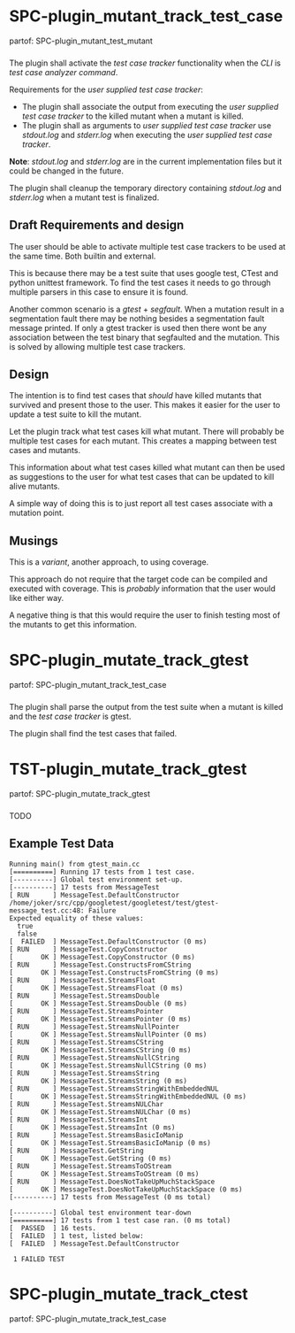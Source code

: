 # SPC-plugin_mutant_track_test_case
partof: SPC-plugin_mutant_test_mutant
###

The plugin shall activate the *test case tracker* functionality when the *CLI* is *test case analyzer command*.

Requirements for the *user supplied test case tracker*:
 * The plugin shall associate the output from executing the *user supplied test case tracker* to the killed mutant when a mutant is killed.
 * The plugin shall as arguments to *user supplied test case tracker* use *stdout.log* and *stderr.log* when executing the *user supplied test case tracker*.

**Note**: *stdout.log* and *stderr.log* are in the current implementation files but it could be changed in the future.

The plugin shall cleanup the temporary directory containing *stdout.log* and *stderr.log* when a mutant test is finalized.

## Draft Requirements and design

The user should be able to activate multiple test case trackers to be used at the same time. Both builtin and external.

This is because there may be a test suite that uses google test, CTest and python unittest framework.
To find the test cases it needs to go through multiple parsers in this case to ensure it is found.

Another common scenario is a *gtest* + *segfault*. When a mutation result in a segmentation fault there may be nothing besides a segmentation fault message printed.
If only a gtest tracker is used then there wont be any association between the test binary that segfaulted and the mutation.
This is solved by allowing multiple test case trackers.

## Design

The intention is to find test cases that *should* have killed mutants that survived and present those to the user. This makes it easier for the user to update a test suite to kill the mutant.

Let the plugin track what test cases kill what mutant. There will probably be multiple test cases for each mutant. This creates a mapping between test cases and mutants.

This information about what test cases killed what mutant can then be used as suggestions to the user for what test cases that can be updated to kill alive mutants.

A simple way of doing this is to just report all test cases associate with a mutation point.

## Musings

This is a *variant*, another approach, to using coverage.

This approach do not require that the target code can be compiled and executed with coverage.
This is *probably* information that the user would like either way.

A negative thing is that this would require the user to finish testing most of the mutants to get this information.

# SPC-plugin_mutate_track_gtest
partof: SPC-plugin_mutant_track_test_case
###

The plugin shall parse the output from the test suite when a mutant is killed and the *test case tracker* is gtest.

The plugin shall find the test cases that failed.

# TST-plugin_mutate_track_gtest
partof: SPC-plugin_mutate_track_gtest
###

TODO

## Example Test Data

```
Running main() from gtest_main.cc
[==========] Running 17 tests from 1 test case.
[----------] Global test environment set-up.
[----------] 17 tests from MessageTest
[ RUN      ] MessageTest.DefaultConstructor
/home/joker/src/cpp/googletest/googletest/test/gtest-message_test.cc:48: Failure
Expected equality of these values:
  true
  false
[  FAILED  ] MessageTest.DefaultConstructor (0 ms)
[ RUN      ] MessageTest.CopyConstructor
[       OK ] MessageTest.CopyConstructor (0 ms)
[ RUN      ] MessageTest.ConstructsFromCString
[       OK ] MessageTest.ConstructsFromCString (0 ms)
[ RUN      ] MessageTest.StreamsFloat
[       OK ] MessageTest.StreamsFloat (0 ms)
[ RUN      ] MessageTest.StreamsDouble
[       OK ] MessageTest.StreamsDouble (0 ms)
[ RUN      ] MessageTest.StreamsPointer
[       OK ] MessageTest.StreamsPointer (0 ms)
[ RUN      ] MessageTest.StreamsNullPointer
[       OK ] MessageTest.StreamsNullPointer (0 ms)
[ RUN      ] MessageTest.StreamsCString
[       OK ] MessageTest.StreamsCString (0 ms)
[ RUN      ] MessageTest.StreamsNullCString
[       OK ] MessageTest.StreamsNullCString (0 ms)
[ RUN      ] MessageTest.StreamsString
[       OK ] MessageTest.StreamsString (0 ms)
[ RUN      ] MessageTest.StreamsStringWithEmbeddedNUL
[       OK ] MessageTest.StreamsStringWithEmbeddedNUL (0 ms)
[ RUN      ] MessageTest.StreamsNULChar
[       OK ] MessageTest.StreamsNULChar (0 ms)
[ RUN      ] MessageTest.StreamsInt
[       OK ] MessageTest.StreamsInt (0 ms)
[ RUN      ] MessageTest.StreamsBasicIoManip
[       OK ] MessageTest.StreamsBasicIoManip (0 ms)
[ RUN      ] MessageTest.GetString
[       OK ] MessageTest.GetString (0 ms)
[ RUN      ] MessageTest.StreamsToOStream
[       OK ] MessageTest.StreamsToOStream (0 ms)
[ RUN      ] MessageTest.DoesNotTakeUpMuchStackSpace
[       OK ] MessageTest.DoesNotTakeUpMuchStackSpace (0 ms)
[----------] 17 tests from MessageTest (0 ms total)

[----------] Global test environment tear-down
[==========] 17 tests from 1 test case ran. (0 ms total)
[  PASSED  ] 16 tests.
[  FAILED  ] 1 test, listed below:
[  FAILED  ] MessageTest.DefaultConstructor

 1 FAILED TEST
```

# SPC-plugin_mutate_track_ctest
partof: SPC-plugin_mutate_track_test_case
###

